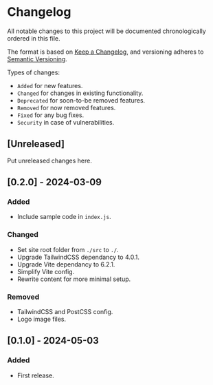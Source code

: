 # Changelog

All notable changes to this project will be documented chronologically ordered
in this file.

The format is based on [Keep a Changelog](https://keepachangelog.com/en/1.0.0/),
and versioning adheres to [Semantic Versioning](https://semver.org/spec/v2.0.0.html).

Types of changes:
-   `Added` for new features.
-   `Changed` for changes in existing functionality.
-   `Deprecated` for soon-to-be removed features.
-   `Removed` for now removed features.
-   `Fixed` for any bug fixes.
-   `Security` in case of vulnerabilities.

## [Unreleased]

Put unreleased changes here.

## [0.2.0] - 2024-03-09
### Added
- Include sample code in `index.js`.

### Changed
- Set site root folder from `./src` to `./`.
- Upgrade TailwindCSS dependancy to 4.0.1.
- Upgrade Vite dependancy to 6.2.1.
- Simplify Vite config.
- Rewrite content for more minimal setup.

### Removed
- TailwindCSS and PostCSS config.
- Logo image files.

## [0.1.0] - 2024-05-03
### Added
- First release.
